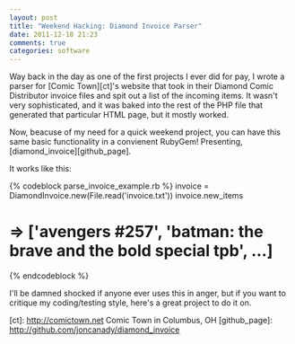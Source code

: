 ```yaml
---
layout: post
title: "Weekend Hacking: Diamond Invoice Parser"
date: 2011-12-18 21:23
comments: true
categories: software
---
```


Way back in the day as one of the first projects I ever did for pay, I wrote a
parser for [Comic Town][ct]'s website that took in their Diamond Comic
Distributor invoice files and spit out a list of the incoming items. It wasn't
very sophisticated, and it was baked into the rest of the PHP file that
generated that particular HTML page, but it mostly worked.

Now, beacuse of my need for a quick weekend project, you can have this same
basic functionality in a convienent RubyGem! Presenting,
[diamond_invoice][github_page].

It works like this:

{% codeblock parse_invoice_example.rb %}
invoice = DiamondInvoice.new(File.read('invoice.txt'))
invoice.new_items
# => ['avengers #257', 'batman: the brave and the bold special tpb', ...]
{% endcodeblock %}

I'll be damned shocked if anyone ever uses this in anger, but if you want to
critique my coding/testing style, here's a great project to do it on.


[ct]: http://comictown.net Comic Town in Columbus, OH
[github_page]: http://github.com/joncanady/diamond_invoice
